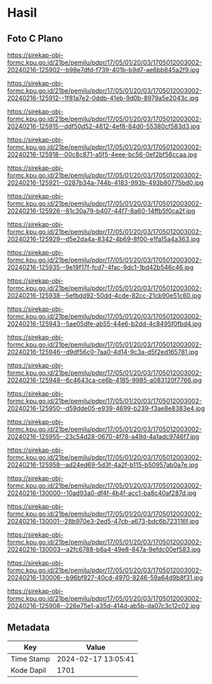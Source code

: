 # Hasil

## Foto C Plano

https://sirekap-obj-formc.kpu.go.id/21be/pemilu/pdpr/17/05/01/20/03/1705012003002-20240216-125902--b98e7dfd-f739-401b-b9d7-ae6bb845a2f9.jpg

https://sirekap-obj-formc.kpu.go.id/21be/pemilu/pdpr/17/05/01/20/03/1705012003002-20240216-125912--1f81a7e2-0ddb-41eb-9d0b-8979a5e2043c.jpg

https://sirekap-obj-formc.kpu.go.id/21be/pemilu/pdpr/17/05/01/20/03/1705012003002-20240216-125915--ddf50d52-4612-4ef8-84d0-55380cf583d3.jpg

https://sirekap-obj-formc.kpu.go.id/21be/pemilu/pdpr/17/05/01/20/03/1705012003002-20240216-125918--00c8c871-a5f5-4eee-bc56-0ef2bf56ccaa.jpg

https://sirekap-obj-formc.kpu.go.id/21be/pemilu/pdpr/17/05/01/20/03/1705012003002-20240216-125921--0287b34a-744b-4183-993b-493b80775bd0.jpg

https://sirekap-obj-formc.kpu.go.id/21be/pemilu/pdpr/17/05/01/20/03/1705012003002-20240216-125926--81c30a79-b407-44f7-8a60-14ffb5f0ca2f.jpg

https://sirekap-obj-formc.kpu.go.id/21be/pemilu/pdpr/17/05/01/20/03/1705012003002-20240216-125929--d5e2da4a-8342-4b69-8f00-e1fa15a4a363.jpg

https://sirekap-obj-formc.kpu.go.id/21be/pemilu/pdpr/17/05/01/20/03/1705012003002-20240216-125935--9e19f17f-fcd7-4fac-9dc1-1bd42b546c46.jpg

https://sirekap-obj-formc.kpu.go.id/21be/pemilu/pdpr/17/05/01/20/03/1705012003002-20240216-125938--5efbdd92-50dd-4cde-82cc-21cb90e51c60.jpg

https://sirekap-obj-formc.kpu.go.id/21be/pemilu/pdpr/17/05/01/20/03/1705012003002-20240216-125943--5ae05dfe-ab55-44e6-b2dd-4c8495f0fbd4.jpg

https://sirekap-obj-formc.kpu.go.id/21be/pemilu/pdpr/17/05/01/20/03/1705012003002-20240216-125946--d9df56c0-7aa0-4d14-9c3a-d5f2ed165781.jpg

https://sirekap-obj-formc.kpu.go.id/21be/pemilu/pdpr/17/05/01/20/03/1705012003002-20240216-125948--6c4643ca-ce6b-4185-9985-a083120f7766.jpg

https://sirekap-obj-formc.kpu.go.id/21be/pemilu/pdpr/17/05/01/20/03/1705012003002-20240216-125950--d59dde05-e939-4699-b239-f3ae8e8383e4.jpg

https://sirekap-obj-formc.kpu.go.id/21be/pemilu/pdpr/17/05/01/20/03/1705012003002-20240216-125955--23c54d28-0670-4f78-a49d-4a1adc9746f7.jpg

https://sirekap-obj-formc.kpu.go.id/21be/pemilu/pdpr/17/05/01/20/03/1705012003002-20240216-125958--ad24ed69-5d3f-4a2f-b115-b50957ab0a7e.jpg

https://sirekap-obj-formc.kpu.go.id/21be/pemilu/pdpr/17/05/01/20/03/1705012003002-20240216-130000--10ad93a0-df4f-4b4f-acc1-ba8c40af287d.jpg

https://sirekap-obj-formc.kpu.go.id/21be/pemilu/pdpr/17/05/01/20/03/1705012003002-20240216-130001--28b970e3-2ed5-47cb-a673-bdc6b723116f.jpg

https://sirekap-obj-formc.kpu.go.id/21be/pemilu/pdpr/17/05/01/20/03/1705012003002-20240216-130003--a2fc6788-b6a4-49e8-847a-9efdc00ef583.jpg

https://sirekap-obj-formc.kpu.go.id/21be/pemilu/pdpr/17/05/01/20/03/1705012003002-20240216-130006--b96bf927-40cd-4970-8246-59a64d9b8f31.jpg

https://sirekap-obj-formc.kpu.go.id/21be/pemilu/pdpr/17/05/01/20/03/1705012003002-20240216-125908--226e75e1-a35d-414d-ab5b-da07c3c12c02.jpg


## Metadata

| Key        | Value               |
| ---------- | ------------------- |
| Time Stamp | 2024-02-17 13:05:41 |
| Kode Dapil | 1701                |



